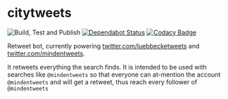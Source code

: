  # citytweets

![Build, Test and Publish](https://github.com/ynedderhoff/citytweets/workflows/Build,%20Test%20and%20Publish/badge.svg) [![Dependabot Status](https://api.dependabot.com/badges/status?host=github&repo=YNedderhoff/citytweets)](https://dependabot.com) [![Codacy Badge](https://api.codacy.com/project/badge/Grade/d8280dad48c6491caa91e7241c48ccb1)](https://app.codacy.com/manual/YNedderhoff/citytweets?utm_source=github.com&utm_medium=referral&utm_content=YNedderhoff/citytweets&utm_campaign=Badge_Grade_Dashboard)

Retweet bot, currently powering [twitter.com/luebbecketweets](https://twitter.com/luebbecketweets) and [twitter.com/mindentweets](https://twitter.com/mindentweets). 

It retweets everything the search finds. It is intended to be used with searches like `@mindentweets` so that everyone can at-mention the account `@mindentweets` and will get a retweet, thus reach every follower of `@mindentweets`